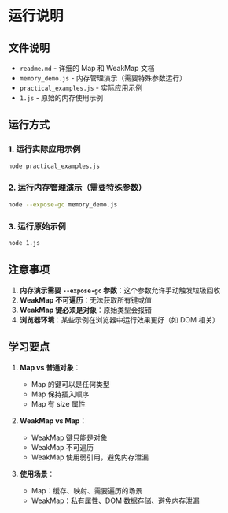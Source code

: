 # 运行说明

## 文件说明

- `readme.md` - 详细的 Map 和 WeakMap 文档
- `memory_demo.js` - 内存管理演示（需要特殊参数运行）
- `practical_examples.js` - 实际应用示例
- `1.js` - 原始的内存使用示例

## 运行方式

### 1. 运行实际应用示例

```bash
node practical_examples.js
```

### 2. 运行内存管理演示（需要特殊参数）

```bash
node --expose-gc memory_demo.js
```

### 3. 运行原始示例

```bash
node 1.js
```

## 注意事项

1. **内存演示需要 `--expose-gc` 参数**：这个参数允许手动触发垃圾回收
2. **WeakMap 不可遍历**：无法获取所有键或值
3. **WeakMap 键必须是对象**：原始类型会报错
4. **浏览器环境**：某些示例在浏览器中运行效果更好（如 DOM 相关）

## 学习要点

1. **Map vs 普通对象**：
   - Map 的键可以是任何类型
   - Map 保持插入顺序
   - Map 有 size 属性

2. **WeakMap vs Map**：
   - WeakMap 键只能是对象
   - WeakMap 不可遍历
   - WeakMap 使用弱引用，避免内存泄漏

3. **使用场景**：
   - Map：缓存、映射、需要遍历的场景
   - WeakMap：私有属性、DOM 数据存储、避免内存泄漏
